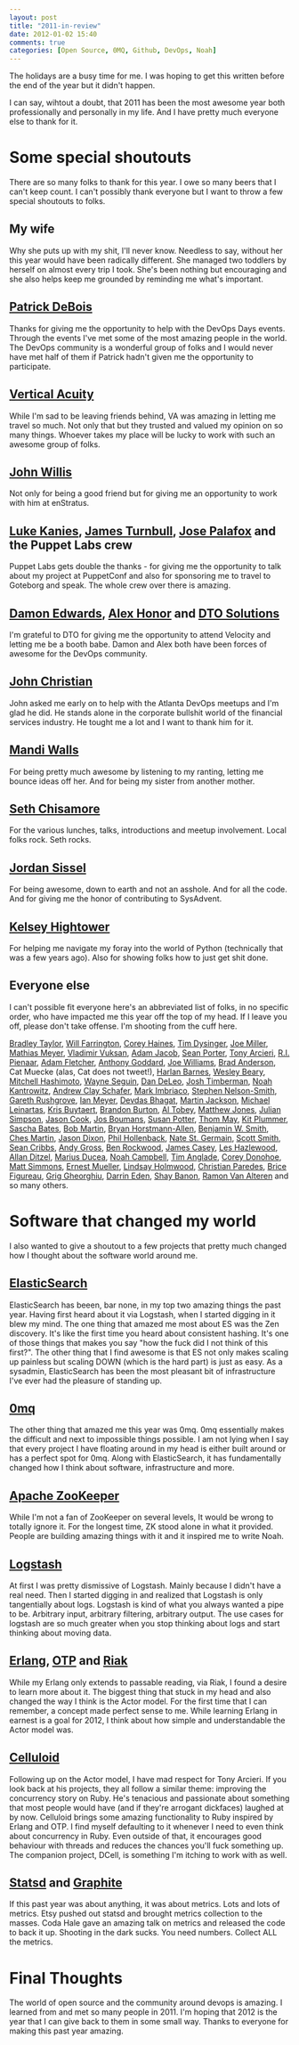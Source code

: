 ```yaml
---
layout: post
title: "2011-in-review"
date: 2012-01-02 15:40
comments: true
categories: [Open Source, 0MQ, Github, DevOps, Noah]
---
```

The holidays are a busy time for me. I was hoping to get this written before the end of the year but it didn't happen.
<!-- more -->
I can say, wihtout a doubt, that 2011 has been the most awesome year both professionally and personally in my life. And I have pretty much everyone else to thank for it.

# Some special shoutouts
There are so many folks to thank for this year. I owe so many beers that I can't keep count. I can't possibly thank everyone but I want to throw a few special shoutouts to folks.

## My wife
Why she puts up with my shit, I'll never know. Needless to say, without her this year would have been radically different. She managed two toddlers by herself on almost every trip I took. She's been nothing but encouraging and she also helps keep me grounded by reminding me what's important.

## [Patrick DeBois](http://twitter.com/patrickdebois)
Thanks for giving me the opportunity to help with the DevOps Days events. Through the events I've met some of the most amazing people in the world. The DevOps community is a wonderful group of folks and I would never have met half of them if Patrick hadn't given me the opportunity to participate.

## [Vertical Acuity](http://verticalacuity.com)
While I'm sad to be leaving friends behind, VA was amazing in letting me travel so much. Not only that but they trusted and valued my opinion on so many things. Whoever takes my place will be lucky to work with such an awesome group of folks.

## [John Willis](http://twitter.com/botchagalupe)
Not only for being a good friend but for giving me an opportunity to work with him at enStratus.

## [Luke Kanies](http://twitter.com/puppetmasterd), [James Turnbull](http://twitter.com/kartar), [Jose Palafox](http://twitter.com/cruzfox) and the Puppet Labs crew
Puppet Labs gets double the thanks - for giving me the opportunity to talk about my project at PuppetConf and also for sponsoring me to travel to Goteborg and speak. The whole crew over there is amazing.

## [Damon Edwards](http://twitter.com/damonedwards), [Alex Honor](http://twitter.com/alexhonor) and [DTO Solutions](http://www.dtosolutions.com)
I'm grateful to DTO for giving me the opportunity to attend Velocity and letting me be a booth babe. Damon and Alex both have been forces of awesome for the DevOps community.

## [John Christian](http://twitter.com/potus98)
John asked me early on to help with the Atlanta DevOps meetups and I'm glad he did. He stands alone in the corporate bullshit world of the financial services industry. He tought me a lot and I want to thank him for it.

## [Mandi Walls](http://twitter.com/lnxchk)
For being pretty much awesome by listening to my ranting, letting me bounce ideas off her. And for being my sister from another mother.

## [Seth Chisamore](http://twitter.com/schisamo)
For the various lunches, talks, introductions and meetup involvement. Local folks rock. Seth rocks.

## [Jordan Sissel](http://twitter.com/jordansissel)
For being awesome, down to earth and not an asshole. And for all the code. And for giving me the honor of contributing to SysAdvent.

## [Kelsey Hightower](http://twitter.com/kelseyhightower)
For helping me navigate my foray into the world of Python (technically that was a few years ago). Also for showing folks how to just get shit done.

## Everyone else
I can't possible fit everyone here's an abbreviated list of folks, in no specific order, who have impacted me this year off the top of my head. If I leave you off, please don't take offense. I'm shooting from the cuff here.

[Bradley Taylor](http://twitter.com/bradleyktaylor), [Will Farrington](http://twitter.com/wfarr), [Corey Haines](http://twitter.com/coreyhaines), [Tim Dysinger](http://twitter.com/dysinger), [Joe Miller](http://twitter.com/miller_joe), [Mathias Meyer](http://twitter.com/roidrage), [Vladimir Vuksan](http://twitter.com/vvuksan), [Adam Jacob](http://twitter.com/adamhjk), [Sean Porter](http://twitter.com/portertech), [Tony Arcieri](http://twitter.com/bascule), [R.I. Pienaar](http://twitter.com/ripienaar), [Adam Fletcher](http://twitter.com/adamfblahblah), [Anthony Goddard](http://twitter.com/anthonygoddard), [Joe Williams](http://twitter.com/williamsjoe), [Brad Anderson](http://twitter.com/boorad), Cat Muecke (alas, Cat does not tweet!), [Harlan Barnes](http://twitter.com/harlanbarnes), [Wesley Beary](http://twitter.com/geemus), [Mitchell Hashimoto](http://twitter.com/mitchellh), [Wayne Seguin](http://twitter.com/wayneeseguin), [Dan DeLeo](http://twitter.com/kallistec), [Josh Timberman](http://twitter.com/jtimberman), [Noah Kantrowitz](http://twitter.com/kantrn), [Andrew Clay Schafer](http://twitter.com/littleidea), [Mark Imbriaco](http://twitter.com/markimbriaco), [Stephen Nelson-Smith](http://twitter.com/lordcope), [Gareth Rushgrove](http://twitter.com/garethr), [Ian Meyer](http://twitter.com/ianmeyer), [Devdas Bhagat](http://twitter.com/f3ew), [Martin Jackson](http://twitter.com/actionjack), [Michael Leinartas](http://twitter.com/mleinart), [Kris Buytaert](http://twitter.com/KrisBuytaert), [Brandon Burton](http://twitter.com/solarce), [Al Tobey](http://twitter.com/altobey), [Matthew Jones](http://twitter.com/matthew_jones), [Julian Simpson](http://twitter.com/builddoctor), [Jason Cook](http://twitter.com/macros), [Jos Boumans](http://twitter.com/jiboumans), [Susan Potter](http://twitter.com/susanpotter), [Thom May](http://twitter.com/thommay), [Kit Plummer](http://twitter.com/kit_plummer), [Sascha Bates](http://twitter.com/sascha_d), [Bob Martin](http://twitter.com/unclebobmartin), [Bryan Horstmann-Allen](http://twitter.com/bdha), [Benjamin W. Smith](http://twitter.com/benjaminws), [Ches Martin](http://twitter.com/ches), [Jason Dixon](http://twitter.com/obfuscurity), [Phil Hollenback](http://twitter.com/philiph), [Nate St. Germain](http://twitter.com/rockpapergoat), [Scott Smith](http://twitter.com/ohlol), [Sean Cribbs](http://twitter.com/seancribbs), [Andy Gross](http://twitter.com/argv0), [Ben Rockwood](http://twitter.com/benr), [James Casey](http://twitter.com/jamesc_000), [Les Hazlewood](http://twitter.com/lhazlewood), [Allan Ditzel](http://twitter.com/aditzel), [Marius Ducea](http://twitter.com/mariusducea), [Noah Campbell](http://twitter.com/noahcampbell), [Tim Anglade](http://twitter.com/timanglade), [Corey Donohoe](http://twitter.com/atmos), [Matt Simmons](http://twitter.com/standaloneSA), [Ernest Mueller](http://twitter.com/ernestmueller), [Lindsay Holmwood](http://twitter.com/auxesis), [Christian Paredes](http://twitter.com/redbluemagenta), [Brice Figureau](http://twitter.com/_masterzen_), [Grig Gheorghiu](http://twitter.com/griggheo), [Darrin Eden](http://twitter.com/dje), [Shay Banon](http://twitter.com/kimchy), [Ramon Van Alteren](http://twitter.com/ramonvanalteren) and so many others.

# Software that changed my world
I also wanted to give a shoutout to a few projects that pretty much changed how I thought about the software world around me.

## [ElasticSearch](http://elasticsearch.org)
ElasticSearch has beeen, bar none, in my top two amazing things the past year. Having first heard about it via Logstash, when I started digging in it blew my mind. The one thing that amazed me most about ES was the Zen discovery. It's like the first time you heard about consistent hashing. It's one of those things that makes you say "how the fuck did I not think of this first?". The other thing that I find awesome is that ES not only makes scaling up painless but scaling DOWN (which is the hard part) is just as easy. As a sysadmin, ElasticSearch has been the most pleasant bit of infrastructure I've ever had the pleasure of standing up.

## [0mq](http://zeromq.org)
The other thing that amazed me this year was 0mq. 0mq essentially makes the difficult and next to impossible things possible. I am not lying when I say that every project I have floating around in my head is either built around or has a perfect spot for 0mq. Along with ElasticSearch, it has fundamentally changed how I think about software, infrastructure and more.

## [Apache ZooKeeper](http://zookeeper.apache.org)
While I'm not a fan of ZooKeeper on several levels, It would be wrong to totally ignore it. For the longest time, ZK stood alone in what it provided. People are building amazing things with it and it inspired me to write Noah.

## [Logstash](http://logstash.net)
At first I was pretty dismissive of Logstash. Mainly because I didn't have a real need. Then I started digging in and realized that Logstash is only tangentially about logs. Logstash is kind of what you always wanted a pipe to be. Arbitrary input, arbitrary filtering, arbitrary output. The use cases for logstash are so much greater when you stop thinking about logs and start thinking about moving data.

## [Erlang](http://erlang.org), [OTP](http://www.erlang.org/doc/design_principles/users_guide.html) and [Riak](http://basho.com)
While my Erlang only extends to passable reading, via Riak, I found a desire to learn more about it. The biggest thing that stuck in my head and also changed the way I think is the Actor model. For the first time that I can remember, a concept made perfect sense to me. While learning Erlang in earnest is a goal for 2012, I think about how simple and understandable the Actor model was.

## [Celluloid](http://celluloid.github.com)
Following up on the Actor model, I have mad respect for Tony Arcieri. If you look back at his projects, they all follow a similar theme: improving the concurrency story on Ruby. He's tenacious and passionate about something that most people would have (and if they're arrogant dickfaces) laughed at by now. Celluloid brings some amazing functionality to Ruby inspired by Erlang and OTP. I find myself defaulting to it whenever I need to even think about concurrency in Ruby. Even outside of that, it encourages good behaviour with threads and reduces the chances you'll fuck something up. The companion project, DCell, is something I'm itching to work with as well.

## [Statsd](http://codeascraft.etsy.com/2011/02/15/measure-anything-measure-everything/) and [Graphite](http://graphite.wikidot.com/)
If this past year was about anything, it was about metrics. Lots and lots of metrics. Etsy pushed out statsd and brought metrics collection to the masses. Coda Hale gave an amazing talk on metrics and released the code to back it up. Shooting in the dark sucks. You need numbers. Collect ALL the metrics.

# Final Thoughts
The world of open source and the community around devops is amazing. I learned from and met so many people in 2011. I'm hoping that 2012 is the year that I can give back to them in some small way. Thanks to everyone for making this past year amazing.
